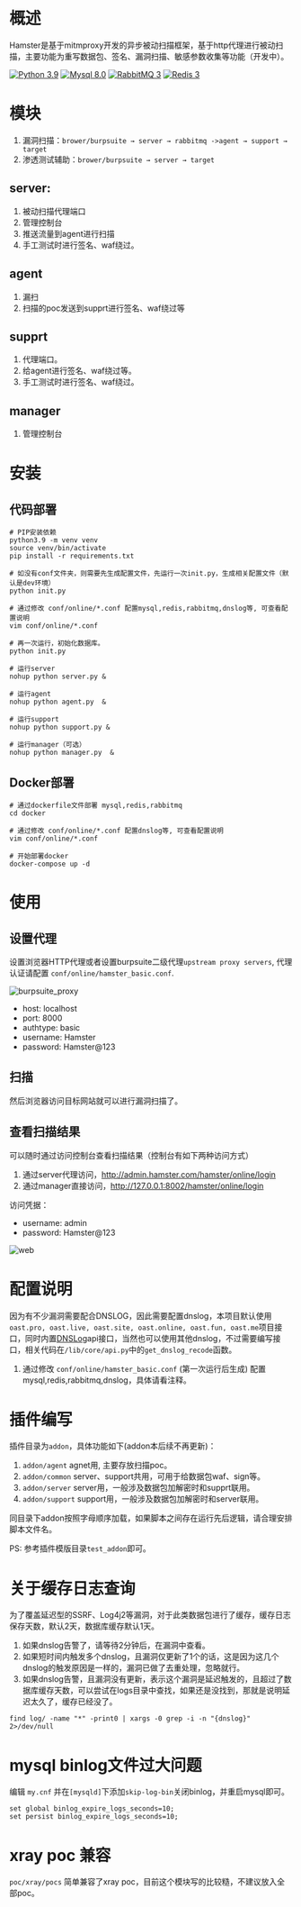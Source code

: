 # 概述

Hamster是基于mitmproxy开发的异步被动扫描框架，基于http代理进行被动扫描，主要功能为重写数据包、签名、漏洞扫描、敏感参数收集等功能（开发中）。

[![Python 3.9](https://img.shields.io/badge/python-3.9-yellow.svg)](https://www.python.org/)
[![Mysql 8.0](https://img.shields.io/badge/mysql-8.0-yellow.svg)](https://www.mysql.com/)
[![RabbitMQ 3](https://img.shields.io/badge/rabbitmq->=3-blue.svg)](https://www.rabbitmq.com/)
[![Redis 3](https://img.shields.io/badge/redis->=3-blue.svg)](https://redis.io/)

# 模块

1. 漏洞扫描：`brower/burpsuite → server → rabbitmq ->agent → support → target `
2. 渗透测试辅助：`brower/burpsuite → server → target`

## server: 
1. 被动扫描代理端口
2. 管理控制台
3. 推送流量到agent进行扫描
4. 手工测试时进行签名、waf绕过。

## agent
1. 漏扫
2. 扫描的poc发送到supprt进行签名、waf绕过等

## supprt
1. 代理端口。
2. 给agent进行签名、waf绕过等。
3. 手工测试时进行签名、waf绕过。

## manager
1. 管理控制台

# 安装

## 代码部署

```
# PIP安装依赖
python3.9 -m venv venv
source venv/bin/activate
pip install -r requirements.txt

# 如没有conf文件夹，则需要先生成配置文件，先运行一次init.py，生成相关配置文件（默认是dev环境）
python init.py

# 通过修改 conf/online/*.conf 配置mysql,redis,rabbitmq,dnslog等, 可查看配置说明
vim conf/online/*.conf 

# 再一次运行，初始化数据库。
python init.py

# 运行server
nohup python server.py &

# 运行agent
nohup python agent.py  &

# 运行support
nohup python support.py &

# 运行manager（可选）
nohup python manager.py  &
```

## Docker部署

```
# 通过dockerfile文件部署 mysql,redis,rabbitmq 
cd docker

# 通过修改 conf/online/*.conf 配置dnslog等, 可查看配置说明
vim conf/online/*.conf 

# 开始部署docker
docker-compose up -d
```


# 使用

## 设置代理

设置浏览器HTTP代理或者设置burpsuite二级代理`upstream proxy servers`, 代理认证请配置 `conf/online/hamster_basic.conf`.

![burpsuite_proxy](show/burpsuite_proxy.png)

* host: localhost
* port: 8000
* authtype: basic
* username: Hamster
* password: Hamster@123 

## 扫描

然后浏览器访问目标网站就可以进行漏洞扫描了。

## 查看扫描结果 

可以随时通过访问控制台查看扫描结果（控制台有如下两种访问方式）

   1. 通过server代理访问，http://admin.hamster.com/hamster/online/login
   2. 通过manager直接访问，http://127.0.0.1:8002/hamster/online/login

访问凭据：

* username: admin
* password: Hamster@123

![web](show/web.png)

# 配置说明

因为有不少漏洞需要配合DNSLOG，因此需要配置dnslog，本项目默认使用`oast.pro, oast.live, oast.site, oast.online, oast.fun, oast.me`项目接口，同时内置[DNSLog](https://github.com/orleven/Celestion)api接口，当然也可以使用其他dnslog，不过需要编写接口，相关代码在`/lib/core/api.py`中的`get_dnslog_recode`函数。

1. 通过修改 `conf/online/hamster_basic.conf` (第一次运行后生成) 配置mysql,redis,rabbitmq,dnslog，具体请看注释。 


# 插件编写

插件目录为`addon`，具体功能如下(addon本后续不再更新)：

1. `addon/agent` agnet用, 主要存放扫描poc。
2. `addon/common` server、support共用，可用于给数据包waf、sign等。
3. `addon/server` server用，一般涉及数据包加解密时和supprt联用。
4. `addon/support` support用，一般涉及数据包加解密时和server联用。

同目录下addon按照字母顺序加载，如果脚本之间存在运行先后逻辑，请合理安排脚本文件名。

PS: 参考插件模版目录`test_addon`即可。

# 关于缓存日志查询

为了覆盖延迟型的SSRF、Log4j2等漏洞，对于此类数据包进行了缓存，缓存日志保存天数，默认2天，数据库缓存默认1天。

1. 如果dnslog告警了，请等待2分钟后，在漏洞中查看。
2. 如果短时间内触发多个dnslog，且漏洞仅更新了1个的话，这是因为这几个dnslog的触发原因是一样的，漏洞已做了去重处理，忽略就行。
3. 如果dnslog告警，且漏洞没有更新，表示这个漏洞是延迟触发的，且超过了数据库缓存天数，可以尝试在logs目录中查找，如果还是没找到，那就是说明延迟太久了，缓存已经没了。

```
find log/ -name "*" -print0 | xargs -0 grep -i -n "{dnslog}" 2>/dev/null
```

# mysql binlog文件过大问题

编辑 `my.cnf` 并在`[mysqld]`下添加`skip-log-bin`关闭binlog，并重启mysql即可。

```
set global binlog_expire_logs_seconds=10;
set persist binlog_expire_logs_seconds=10;
```

# xray poc 兼容

`poc/xray/pocs` 简单兼容了xray poc，目前这个模块写的比较糙，不建议放入全部poc。
